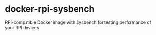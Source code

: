 # docker-rpi-sysbench
RPi-compatible Docker image with Sysbench for testing performance of your RPI devices
